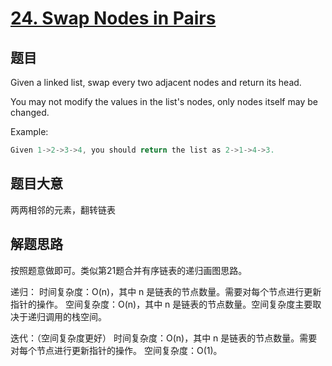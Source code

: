 # [24. Swap Nodes in Pairs](https://leetcode.com/problems/swap-nodes-in-pairs/description/)

## 题目

Given a linked list, swap every two adjacent nodes and return its head.

You may not modify the values in the list's nodes, only nodes itself may be changed.



Example:

```c
Given 1->2->3->4, you should return the list as 2->1->4->3.
```

## 题目大意

两两相邻的元素，翻转链表

## 解题思路

按照题意做即可。类似第21题合并有序链表的递归画图思路。

递归：
时间复杂度：O(n)，其中 n 是链表的节点数量。需要对每个节点进行更新指针的操作。
空间复杂度：O(n)，其中 n 是链表的节点数量。空间复杂度主要取决于递归调用的栈空间。

迭代：（空间复杂度更好）
时间复杂度：O(n)，其中 n 是链表的节点数量。需要对每个节点进行更新指针的操作。
空间复杂度：O(1)。
